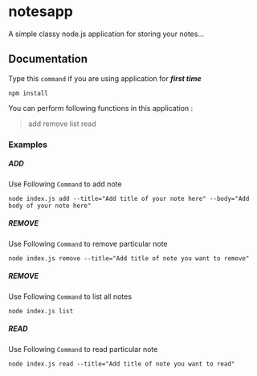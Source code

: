 # notesapp
A simple classy node.js application for storing your notes...

## Documentation
Type this `command` if you are using application for __*first time*__
```
npm install
```
You can perform following functions in this application : 
> add
> remove
> list
> read
### Examples
##### ADD
Use Following `Command` to add note
``` 
node index.js add --title="Add title of your note here" --body="Add body of your note here"
```
##### REMOVE
Use Following `Command` to remove particular note
``` 
node index.js remove --title="Add title of note you want to remove"
```
##### REMOVE
Use Following `Command` to list all notes
``` 
node index.js list
```
##### READ
Use Following `Command` to read particular note
``` 
node index.js read --title="Add title of note you want to read"
```

